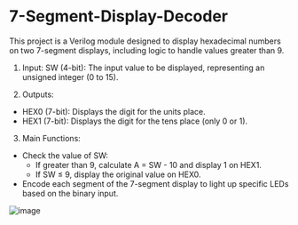 # 7-Segment-Display-Decoder
This project is a Verilog module designed to display hexadecimal numbers on two 7-segment displays, including logic to handle values greater than 9.

1.  Input:
SW (4-bit): The input value to be displayed, representing an unsigned integer (0 to 15).

2.  Outputs:
- HEX0 (7-bit): Displays the digit for the units place.
- HEX1 (7-bit): Displays the digit for the tens place (only 0 or 1).

3.  Main Functions:
- Check the value of SW:
    * If greater than 9, calculate A = SW - 10 and display 1 on HEX1.
    * If SW ≤ 9, display the original value on HEX0.
- Encode each segment of the 7-segment display to light up specific LEDs based on the binary input.

![image](https://github.com/user-attachments/assets/d744447a-8548-4a1f-80e8-e0b7ea538753)

